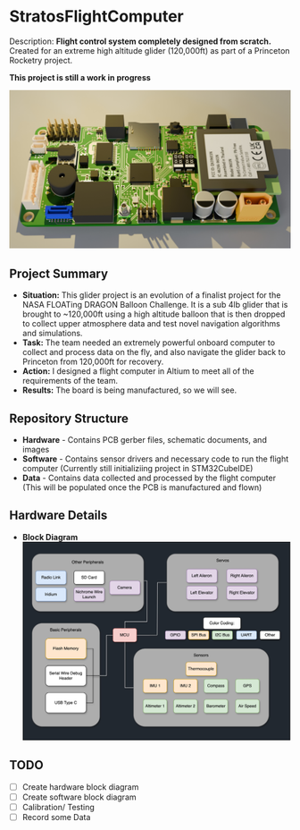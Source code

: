 # StratosFlightComputer
Description: **Flight control system completely designed from scratch.** Created for an extreme high altitude glider (120,000ft) as part of a Princeton Rocketry project.

**This project is still a work in progress**

![screenshot of 3d render of PCB](STRATOSRenderOut1.jpg)

## Project Summary
 - **Situation:** This glider project is an evolution of a finalist project for the NASA FLOATing DRAGON Balloon Challenge. It is a sub 4lb glider that is brought to ~120,000ft using a high altitude balloon that is then dropped to collect upper atmosphere data and test novel navigation algorithms and simulations.
 - **Task:** The team needed an extremely powerful onboard computer to collect and process data on the fly, and also navigate the glider back to Princeton from 120,000ft for recovery.
 - **Action:** I designed a flight computer in Altium to meet all of the requirements of the team.
 - **Results:** The board is being manufactured, so we will see.

## Repository Structure
 - **Hardware** - Contains PCB gerber files, schematic documents, and images
 - **Software** - Contains sensor drivers and necessary code to run the flight computer (Currently still initializiing project in STM32CubeIDE)
 - **Data** - Contains data collected and processed by the flight computer (This will be populated once the PCB is manufactured and flown)

## Hardware Details
 - **Block Diagram**
![hardware block diagram](Hardware/HardwareBlockDiagram.jpg)

## TODO
 - [ ] Create hardware block diagram
 - [ ] Create software block diagram
 - [ ] Calibration/ Testing
 - [ ] Record some Data
